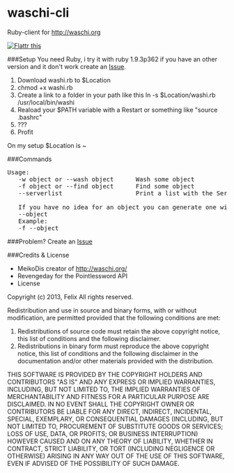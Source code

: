 waschi-cli
==========

Ruby-client for http://waschi.org

<a href="http://flattr.com/thing/1158370/fliiiixwaschi-cli-on-GitHub" target="_blank">
<img src="http://api.flattr.com/button/flattr-badge-large.png" alt="Flattr this" title="Flattr this" border="0" /></a>

###Setup
You need Ruby, i try it with ruby 1.9.3p362 if you have an other version and it don't work create an [Issue](https://github.com/fliiiix/waschi-cli/issues).

1. Download washi.rb to $Location
2. chmod +x washi.rb
3. Create a link to a folder in your path like this ln -s $Location/washi.rb /usr/local/bin/washi
4. Reaload your $PATH variable with a Restart or something like "source .bashrc"
5. ???
6. Profit

On my setup $Location is ~

###Commands
<pre>
Usage:
   -w object or --wash object      Wash some object
   -f object or --find object      Find some object
   --serverlist                    Print a list with the Servers

   If you have no idea for an object you can generate one with
   --object
   Example:
   -f --object
</pre>

###Problem?
Create an [Issue](https://github.com/fliiiix/waschi-cli/issues)

###Credits & License
* MeikoDis creator of http://waschi.org/ 
* Revengeday for the Pointlessword API
* License

Copyright (c) 2013, Felix 
All rights reserved.

Redistribution and use in source and binary forms, with or without
modification, are permitted provided that the following conditions are met: 

1. Redistributions of source code must retain the above copyright notice, this
   list of conditions and the following disclaimer. 
2. Redistributions in binary form must reproduce the above copyright notice,
   this list of conditions and the following disclaimer in the documentation
   and/or other materials provided with the distribution. 

THIS SOFTWARE IS PROVIDED BY THE COPYRIGHT HOLDERS AND CONTRIBUTORS "AS IS" AND
ANY EXPRESS OR IMPLIED WARRANTIES, INCLUDING, BUT NOT LIMITED TO, THE IMPLIED
WARRANTIES OF MERCHANTABILITY AND FITNESS FOR A PARTICULAR PURPOSE ARE
DISCLAIMED. IN NO EVENT SHALL THE COPYRIGHT OWNER OR CONTRIBUTORS BE LIABLE FOR
ANY DIRECT, INDIRECT, INCIDENTAL, SPECIAL, EXEMPLARY, OR CONSEQUENTIAL DAMAGES
(INCLUDING, BUT NOT LIMITED TO, PROCUREMENT OF SUBSTITUTE GOODS OR SERVICES;
LOSS OF USE, DATA, OR PROFITS; OR BUSINESS INTERRUPTION) HOWEVER CAUSED AND
ON ANY THEORY OF LIABILITY, WHETHER IN CONTRACT, STRICT LIABILITY, OR TORT
(INCLUDING NEGLIGENCE OR OTHERWISE) ARISING IN ANY WAY OUT OF THE USE OF THIS
SOFTWARE, EVEN IF ADVISED OF THE POSSIBILITY OF SUCH DAMAGE.
